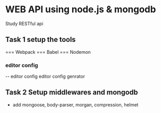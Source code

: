 # WEB API using node.js & mongodb
Study RESTful api
## Task 1 setup the tools
=== Webpack
=== Babel
=== Nodemon

### editor config
-- editor config  editor config genrator


## Task 2 Setup middlewares and mongodb

- add mongoose, body-parser, morgan, compression, helmet
